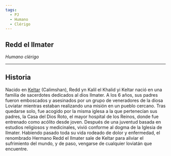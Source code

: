 ```yaml
---
tags:
  - PJ
  - Humano
  - Clérigo
---
```

## Redd el Ilmater
*Humano clérigo*
___
## Historia
Nacido en [Keltar](../../Lugares/Keltar.md) (Calimshan), Redd yn Kalil el Khalid yi Keltar nació en una familia de sacerdotes dedicados al dios Ilmater. A los 6 años, sus padres fueron emboscados y asesinados por un grupo de veneradores de la diosa Loviatar mientras estaban realizando una misión en un pueblo cercano. Tras quedarse solo, fue acogido por la misma iglesa a la que pertenecían sus padres, la Casa del Dios Roto, el mayor hospital de los Reinos, donde fue entrenado como acólito desde joven. Después de una juventud basada en estudios religiosos y medicinales, vivió conforme al dogma de la Iglesia de Ilmater. Habiendo pasado toda su vida rodeado de dolor y enfermedad, el renombrado Hermano Redd el Ilmater sale de Keltar para aliviar el sufrimiento del mundo, y de paso, vengarse de cualquier loviatán que encuentre.

